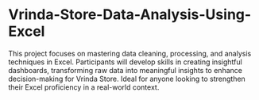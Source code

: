 # Vrinda-Store-Data-Analysis-Using-Excel
This project focuses on mastering data cleaning, processing, and analysis techniques in Excel. Participants will develop skills in creating insightful dashboards, transforming raw data into meaningful insights to enhance decision-making for Vrinda Store. Ideal for anyone looking to strengthen their Excel proficiency in a real-world context. 

